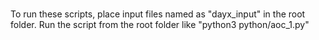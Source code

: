 ###
To run these scripts, place input files named as "dayx_input" in the root folder. Run the script from the root folder like "python3 python/aoc_1.py"
